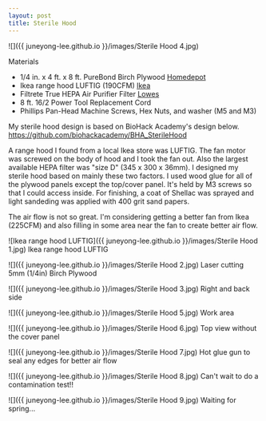 ```yaml
---
layout: post
title: Sterile Hood
---
```


![]({{ juneyong-lee.github.io }}/images/Sterile Hood 4.jpg)

Materials
- 1/4 in. x 4 ft. x 8 ft. PureBond Birch Plywood [Homedepot](https://www.homedepot.com/p/Columbia-Forest-Products-1-4-in-x-4-ft-x-8-ft-PureBond-Birch-Plywood-165891/100092485)
- Ikea range hood LUFTIG (190CFM) [Ikea](https://www.ikea.com/us/en/catalog/products/20222533/)
- Filtrete True HEPA Air Purifier Filter [Lowes](https://www.lowes.com/pd/Filtrete-True-HEPA-Air-Purifier-Filter/1000772692)
- 8 ft. 16/2 Power Tool Replacement Cord
- Phillips Pan-Head Machine Screws, Hex Nuts, and washer (M5 and M3)

My sterile hood design is based on BioHack Academy's design below.
<https://github.com/biohackacademy/BHA_SterileHood>

A range hood I found from a local Ikea store was LUFTIG. The fan motor was screwed on the body of hood and I took the fan out. Also the largest available HEPA filter was "size D" (345 x 300 x 36mm). I designed my sterile hood based on mainly these two factors. I used wood glue for all of the plywood panels except the top/cover panel. It's held by M3 screws so that I could access inside. For finishing, a coat of Shellac was sprayed and light sandeding was applied with 400 grit sand papers.

The air flow is not so great. I'm considering getting a better fan from Ikea (225CFM) and also filling in some area near the fan to create better air flow. 

![Ikea range hood LUFTIG]({{ juneyong-lee.github.io }}/images/Sterile Hood 1.jpg)
Ikea range hood LUFTIG
  
![]({{ juneyong-lee.github.io }}/images/Sterile Hood 2.jpg)
Laser cutting 5mm (1/4in) Birch Plywood
  
![]({{ juneyong-lee.github.io }}/images/Sterile Hood 3.jpg)
Right and back side
  
![]({{ juneyong-lee.github.io }}/images/Sterile Hood 5.jpg)
Work area
  
![]({{ juneyong-lee.github.io }}/images/Sterile Hood 6.jpg)
Top view without the cover panel
  
![]({{ juneyong-lee.github.io }}/images/Sterile Hood 7.jpg)
Hot glue gun to seal any edges for better air flow
  
![]({{ juneyong-lee.github.io }}/images/Sterile Hood 8.jpg)
Can't wait to do a contamination test!!
  
![]({{ juneyong-lee.github.io }}/images/Sterile Hood 9.jpg)
Waiting for spring...
<BR>
